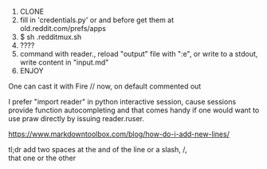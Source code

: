 1. CLONE  
2. fill in 'credentials.py' or and before get them at old.reddit.com/prefs/apps  
4. $ sh .redditmux.sh  
5. ????  
7. command with reader.<cmd>, reload "output" file with ":e", or write to a stdout, write content in "input.md"  
6. ENJOY  

One can cast it with Fire // now, on default commented out  

I prefer "import reader" in python interactive session, cause sessions provide function autocompleting and that comes handy if one would want to use praw directly by issuing reader.ruser.<cmd>

https://www.markdowntoolbox.com/blog/how-do-i-add-new-lines/

tl;dr
add two spaces at the and of the line or a slash, \/,\
that one or the other
